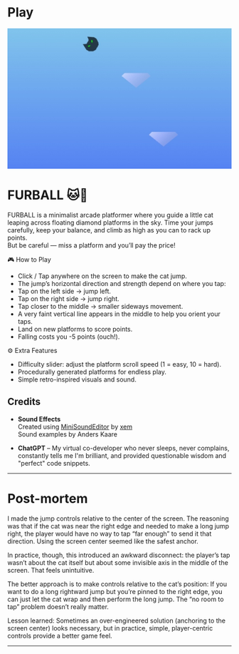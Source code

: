 <h1><a href="https://bacionejs.github.com/furball/" style="text-decoration: none; color: inherit;">Play</a></h1>

[![Demo – Click to Play](README.jpg)](https://bacionejs.github.io/furball/)



# FURBALL 🐱💨

FURBALL is a minimalist arcade platformer where you guide a little cat leaping across floating diamond platforms in the sky.
Time your jumps carefully, keep your balance, and climb as high as you can to rack up points.  
But be careful — miss a platform and you’ll pay the price!

🎮 How to Play
- Click / Tap anywhere on the screen to make the cat jump.
- The jump’s horizontal direction and strength depend on where you tap:
- Tap on the left side → jump left.
- Tap on the right side → jump right.
- Tap closer to the middle → smaller sideways movement.
- A very faint vertical line appears in the middle to help you orient your taps.
- Land on new platforms to score points.
- Falling costs you -5 points (ouch!).

⚙️ Extra Features
- Difficulty slider: adjust the platform scroll speed (1 = easy, 10 = hard).
- Procedurally generated platforms for endless play.
- Simple retro-inspired visuals and sound.


## Credits

- **Sound Effects**  
  Created using [MiniSoundEditor](https://xem.github.io/MiniSoundEditor/) by [xem](https://xem.github.io/)  
  Sound examples by Anders Kaare

- **ChatGPT** – My virtual co-developer who never sleeps, never complains, constantly tells me I'm brilliant, and provided questionable wisdom and "perfect" code snippets.

---

# Post-mortem

I made the jump controls relative to the center of the screen. The reasoning was that if the cat was near the right edge and needed to make a long jump right, the player would have no way to tap “far enough” to send it that direction. Using the screen center seemed like the safest anchor.

In practice, though, this introduced an awkward disconnect: the player’s tap wasn’t about the cat itself but about some invisible axis in the middle of the screen. That feels unintuitive.

The better approach is to make controls relative to the cat’s position:
If you want to do a long rightward jump but you’re pinned to the right edge, you can just let the cat wrap and then perform the long jump. The “no room to tap” problem doesn’t really matter.

Lesson learned: Sometimes an over-engineered solution (anchoring to the screen center) looks necessary, but in practice, simple, player-centric controls provide a better game feel.


---






